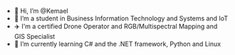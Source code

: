 - 👋 Hi, I’m @Kemael
- 👀 I’m a student in Business Information Technology and Systems and IoT
- ✈️ I'm a certified Drone Operator and RGB/Multispectral Mapping and GIS Specialist
- 🌱 I’m currently learning C# and the .NET framework, Python and Linux

<!---
Kemael/Kemael is a ✨ special ✨ repository because its `README.md` (this file) appears on your GitHub profile.
You can click the Preview link to take a look at your changes.
--->
